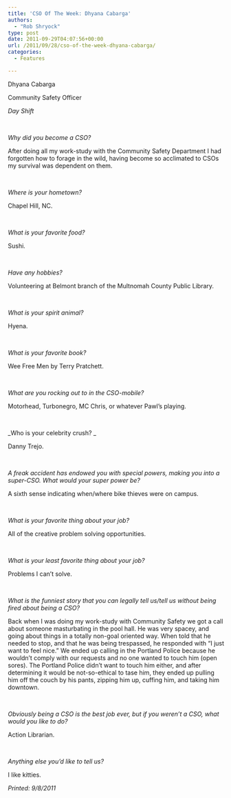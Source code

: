 ```yaml
---
title: 'CSO Of The Week: Dhyana Cabarga'
authors: 
  - "Rob Shryock"
type: post
date: 2011-09-29T04:07:56+00:00
url: /2011/09/28/cso-of-the-week-dhyana-cabarga/
categories:
  - Features

---
```

<div>
  <a href="https://i1.wp.com/www.reedquest.org/wp-content/uploads/2011/09/Untitled1.png"><img class="alignnone size-medium wp-image-860" title="Untitled" src="https://i2.wp.com/www.reedquest.org/wp-content/uploads/2011/09/Untitled1-214x300.png?resize=214%2C300" alt="" data-recalc-dims="1" /></a>
</div>

<div>
  Dhyana Cabarga
</div>

Community Safety Officer

_Day Shift_

&nbsp;

_Why did you become a CSO?_ 

After doing all my work-study with the Community Safety Department I had forgotten how to forage in the wild, having become so acclimated to CSOs my survival was dependent on them.

&nbsp;

_Where is your hometown?_

Chapel Hill, NC.

&nbsp;

_What is your favorite food?_

Sushi.

&nbsp;

_Have any hobbies?_

Volunteering at Belmont branch of the Multnomah County Public Library.

&nbsp;

_What is your spirit animal?_

Hyena.

&nbsp;

_What is your favorite book?_

Wee Free Men by Terry Pratchett.

&nbsp;

_What are you rocking out to in the CSO-mobile?_

Motorhead, Turbonegro, MC Chris, or whatever Pawl’s playing.

&nbsp;

_Who is your celebrity crush? _

Danny Trejo.

&nbsp;

_A freak accident has endowed you with special powers, making you into a super-CSO. What would your super power be?_

A sixth sense indicating when/where bike thieves were on campus.

&nbsp;

_What is your favorite thing about your job?_ 

All of the creative problem solving opportunities.

&nbsp;

_What is your least favorite thing about your job?_

Problems I can’t solve.

&nbsp;

_What is the funniest story that you can legally tell us/tell us without being fired about being a CSO?_ 

Back when I was doing my work-study with Community Safety we got a call about someone masturbating in the pool hall. He was very spacey, and going about things in a totally non-goal oriented way. When told that he needed to stop, and that he was being trespassed, he responded with “I just want to feel nice.” We ended up calling in the Portland Police because he wouldn’t comply with our requests and no one wanted to touch him (open sores). The Portland Police didn’t want to touch him either, and after determining it would be not-so-ethical to tase him, they ended up pulling him off the couch by his pants, zipping him up, cuffing him, and taking him downtown.

&nbsp;

_Obviously being a CSO is the best job ever, but if you weren&#8217;t a CSO, what would you like to do?_

Action Librarian.

&nbsp;

_Anything else you&#8217;d like to tell us?_

I like kitties.

_Printed: 9/8/2011_